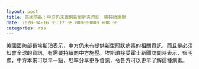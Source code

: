 ```yaml
---
layout: post
title: 美國防長：中方仍未提供新型肺炎資訊　需持續施壓
date: 2020-04-16 03:17:08.000000000 +08:00
categories: rss
---
```


美國國防部長埃斯珀表示，中方仍未有提供新型冠狀病毒的相關資訊，而且是必須知會全球的資訊，有需要持續向中方施壓。埃斯珀接受霍士新聞訪問時表示，很明顯，中方本來可以早一點，坦率分享更多資訊，令各方可以更早了解這種病毒。
